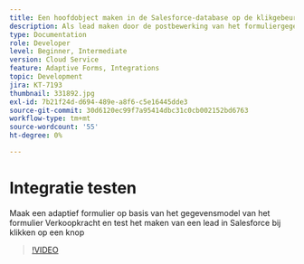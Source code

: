 ```yaml
---
title: Een hoofdobject maken in de Salesforce-database op de klikgebeurtenis van een knop
description: Als lead maken door de postbewerking van het formuliergegevensmodel aan te roepen
type: Documentation
role: Developer
level: Beginner, Intermediate
version: Cloud Service
feature: Adaptive Forms, Integrations
topic: Development
jira: KT-7193
thumbnail: 331892.jpg
exl-id: 7b21f24d-d694-489e-a8f6-c5e16445dde3
source-git-commit: 30d6120ec99f7a95414dbc31c0cb002152bd6763
workflow-type: tm+mt
source-wordcount: '55'
ht-degree: 0%

---
```


# Integratie testen

Maak een adaptief formulier op basis van het gegevensmodel van het formulier Verkoopkracht en test het maken van een lead in Salesforce bij klikken op een knop

>[!VIDEO](https://video.tv.adobe.com/v/331892?quality=12&learn=on)
